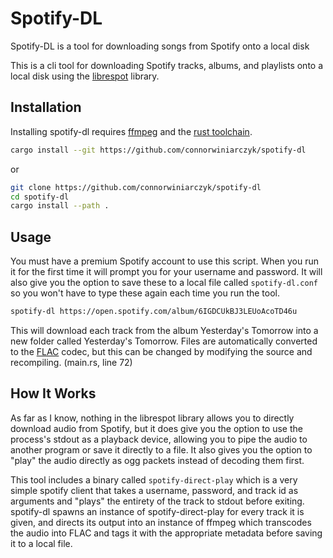 # Spotify-DL

Spotify-DL is a tool for downloading songs from Spotify onto a local disk

This is a cli tool for downloading Spotify tracks, albums, and playlists onto
a local disk using the [librespot](https://github.com/librespot-org/librespot)
library.

## Installation

Installing spotify-dl requires [ffmpeg](https://ffmpeg.org/) and the
[rust toolchain](https://www.rust-lang.org/tools/install).

```bash
cargo install --git https://github.com/connorwiniarczyk/spotify-dl
```

or

```bash
git clone https://github.com/connorwiniarczyk/spotify-dl
cd spotify-dl
cargo install --path .
```

## Usage

You must have a premium Spotify account to use this script. When you run it
for the first time it will prompt you for your username and password. It will
also give you the option to save these to a local file called `spotify-dl.conf`
so you won't have to type these again each time you run the tool.

```bash
spotify-dl https://open.spotify.com/album/6IGDCUkBJ3LEUoAcoTD46u
```

This will download each track from the album Yesterday's Tomorrow into a new
folder called Yesterday's Tomorrow. Files are automatically converted to the 
[FLAC](https://xiph.org/flac/) codec, but this can be changed by modifying the
source and recompiling. (main.rs, line 72)

## How It Works

As far as I know, nothing in the librespot library allows you to directly
download audio from Spotify, but it does give you the option to use the
process's stdout as a playback device, allowing you to pipe the audio to
another program or save it directly to a file. It also gives you the option to
"play" the audio directly as ogg packets instead of decoding them first.

This tool includes a binary called `spotify-direct-play` which is a very simple
spotify client that takes a username, password, and track id as arguments and
"plays" the entirety of the track to stdout before exiting. spotify-dl spawns
an instance of spotify-direct-play for every track it is given, and directs its
output into an instance of ffmpeg which transcodes the audio into FLAC and tags
it with the appropriate metadata before saving it to a local file.
